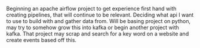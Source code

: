 Beginning an apache airflow project to get experience first hand with creating pipelines, that will continue to be relevant. Deciding what api I want to use to build with and gather data from. Will be basing project on python, may try to somehow grow this into kafka or begin another project with kafka. That project may scrap and search for a key word on a website and create events based off this. 
